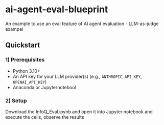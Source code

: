# ai-agent-eval-blueprint
An example to use an eval feature of AI agent evaluation - LLM-as-judge exampel

## Quickstart

### 1) Prerequisites
- Python 3.10+
- An API key for your LLM provider(s) (e.g., `ANTHROPIC_API_KEY`, `OPENAI_API_KEY`)
- Anaconda or Jupyternotebool

### 2) Setup
Download the InfoQ_Eval.ipynb and open it into Jupyter notebook and execute the cells, observe the results
